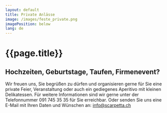 ```yaml
---
layout: default
title: Private Anlässe
image: /images/feste_private.png
imagePosition: below
lang: de
---
```


{{page.title}}
==============

Hochzeiten, Geburtstage, Taufen, Firmenevent? 
--------------------------------------------------
Wir freuen uns, Sie begrüßen zu dürfen und organisieren gerne für Sie eine private Feier, Veranstaltung oder auch ein gediegenes Aperitivo mit kleinen Delikatessen. 
Für weitere Informationen sind wir gerne unter der Telefonnummer 091 745 35 35 für Sie erreichbar. Oder senden Sie uns eine E-Mail mit Ihren Daten und Wünschen an: <info@scarpetta.ch>
